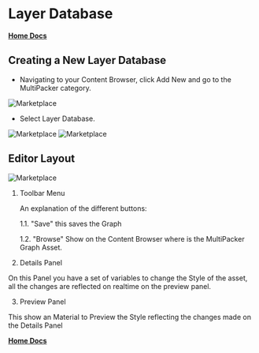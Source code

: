 # Layer Database

[**Home Docs**](https://cheke.github.io/MultiPacker)

## Creating a New Layer Database

- Navigating to your Content Browser, click Add New and go to the MultiPacker category.

![Marketplace](/MultiPacker/Images/sc_newasset.jpg)

- Select Layer Database.

![Marketplace](/MultiPacker/Images/sc_newlayerdatabase.jpg)
![Marketplace](/MultiPacker/Images/sc_newlayerdatabaseselected.jpg)

## Editor Layout

![Marketplace](/MultiPacker/Images/sc_layerdatabaselayout.jpg)

1. Toolbar Menu

    An explanation of the different buttons:
    
    1.1. "Save" this saves the Graph

    1.2. "Browse" Show on the Content Browser where is the MultiPacker Graph Asset.
    
2. Details Panel

  On this Panel you have a set of variables to change the Style of the asset, all the changes are reflected on realtime on the preview panel.

3. Preview Panel

  This show an Material to Preview the Style reflecting the changes made on the Details Panel


[**Home Docs**](https://cheke.github.io/MultiPacker)
